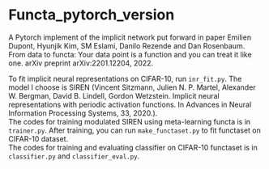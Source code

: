 # Functa_pytorch_version
A Pytorch implement of the implicit network put forward in paper Emilien Dupont, Hyunjik Kim, SM Eslami, Danilo Rezende and Dan Rosenbaum. From data to functa: Your data point is a function and you can treat it like one. arXiv preprint arXiv:2201.12204, 2022.

To fit implicit neural representations on CIFAR-10, run ```inr_fit.py```. The model I choose is SIREN (Vincent Sitzmann, Julien N. P. Martel, Alexander W. Bergman, David B. Lindell, Gordon Wetzstein. Implicit
neural representations with periodic activation functions. In Advances in Neural Information Processing Systems, 33, 2020.).<br>
The codes for training modulated SIREN using meta-learning functa is in ```trainer.py```. After training, you can run ```make_functaset.py``` to fit functaset on CIFAR-10 dataset.<br>
The codes for training and evaluating classifier on CIFAR-10 functaset is in ```classifier.py``` and ```classifier_eval.py```.
